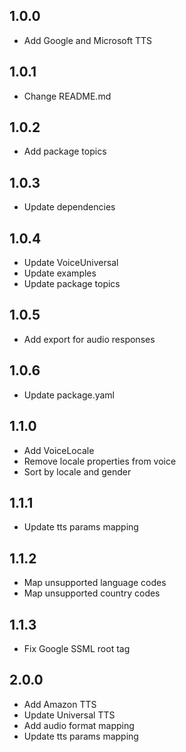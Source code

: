 ## 1.0.0
* Add Google and Microsoft TTS

## 1.0.1
* Change README.md

## 1.0.2
* Add package topics

## 1.0.3
* Update dependencies

## 1.0.4
* Update VoiceUniversal
* Update examples
* Update package topics

## 1.0.5
* Add export for audio responses

## 1.0.6
* Update package.yaml

## 1.1.0
* Add VoiceLocale
* Remove locale properties from voice
* Sort by locale and gender

## 1.1.1
* Update tts params mapping

## 1.1.2
* Map unsupported language codes
* Map unsupported country codes

## 1.1.3
* Fix Google SSML root tag

## 2.0.0
* Add Amazon TTS
* Update Universal TTS
* Add audio format mapping
* Update tts params mapping